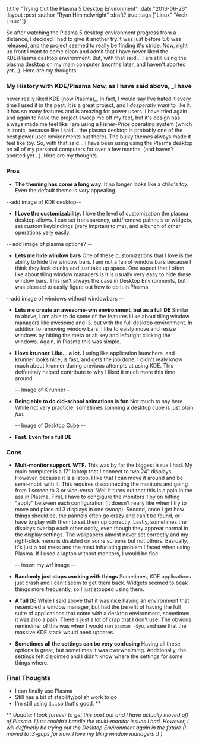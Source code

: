 {:title "Trying Out the Plasma 5 Desktop Environment"
 :date "2016-06-26"
 :layout :post
 :author "Ryan Himmelwright"
 :draft? true
 :tags ["Linux" "Arch Linux"]}

So after watching the Plasma 5 desktop environment progress from a
distance, I decided I had to give it another try.It was just before
5.6 was released, and the project seemed to really be finding it's
stride.  Now, right up front I want to come clean and admit that I have never
liked the KDE/Plasma desktop environment. But,
with that said... I am still using the plasma desktop on my main
computer (months later, and haven't aborted yet...). Here are my
thoughts.

<!-- more -->

### My History with KDE/Plasma Now, as I have said above, _I have
never really liked KDE (now Plasma)_. In fact, I would say I've hated
it every time I used it in the past. It is a great project, and I
_desperatly want_ to like it. It has so many features and is amazing
for power users. I have tried again and again to have the project
sweep me off my feet, but it's design has always made me feel like I
am using a Fisher-Price operating system (which is ironic, because
like I said... the plasma desktop is probably one of the best power
user environments out there). The bulky themes always made it feel
like toy. So, with that said... I have been using using the Plasma
desktop on all of my personal computers for over a few months. (and
haven't aborted yet...). Here are my thoughts.

### Pros
* **The theming has come a long way**. It no longer looks like a child's toy. Even the default theme is _very_ appealing.

--add image of KDE desktop--

* **I Love the customizability.** I love the level of customization
  the plasma desktop allows. I can set transparency, add/remove
  palnnels or widgets, set custom keybindings (very imprtant to me),
  and a bunch of other operations very easily.

-- add image of plasma options? --

* **Lets me hide window bars** One of these customizations that I love
  is the ability to hide the window bars. I am not a fan of window
  bars because I think they look clunky and just take up space. One
  aspect that I often like about tiling window managers is it is
  usually very easy to hide these window bars. This isn't always the
  case in Desktop Environments, but I was pleased to easily figure out
  how to do it in Plasma.

--add image of windows without windowbars --

* **Lets me create an awesome-wm environment, but as a full DE**
  Similar to above, I am able to do some of the features I like about
  tiling window managers like awesome and i3, but with the full
  desktop environment. In addition to removing window bars, I like to
  eaisly move and resize windows by hitting the meta or alt key and
  left/right clicking the windows. Again, in Plasma this was simple.
* **I love krunner. Like... a lot.** I using like application
  launchers, and krunner looks nice, is fast, and gets the job done. I
  didn't realy know much about krunner during previous attempts at
  using KDE. This deffenitaly helped contribute to why I liked it much
  more this time around.
  
  -- Image of K runner -
  
* **Being able to do old-school animations is fun** Not much to say
  here. While not very practicle, sometimes spinning a desktop cube is
  just plain _fun_.
  
  -- Image of Desktop Cube --
  
* **Fast. Even for a full DE**

### Cons
* **Mult-monitor support. WTF.** This was by far the biggest issue I
  had. My main computer is a 17" laptop that I connect to two 24"
  displays. However, because it is a latop, I like that I can move it
  around and be semi-mobil with it. This requires disconnecting the
  monitors and going from 1 screen to 3 or vice-versa. Well it turns
  out that this is a pain in the ass in Plasma. First, I have to
  congigure the monitors 1 by on hitting "apply" between each
  configuration (it doesn't really like when I try to move and place
  all 3 displays in one swoop). Second, once I get how things should
  be, the pannels often go crazy and can't be found, or I have to play
  with them to set them up correctly. Lastly, sometimes the displays
  overlap each other oddly, even though they apprear normal in the
  display settings. The wallpapers almost never set correctly and my
  right-click menu is disabled on some screens but not
  others. Basically, it's just a hot mess and the most infuriating
  problem I faced when using Plasma. If I used a laptop without
  monitors, I would be fine.
  
  -- insert my wtf image --
  
* **Randomly just stops working with things** Sometimes, KDE
  applications just crash and I can't seem to get them back. Widgets
  seemed to beak things more frequently, so I just stopped using them.
* **A full DE** While I said above that it was nice having an
  environment that resembled a window manager, but had the benefit of
  having the full suite of applications that come with a desktop
  environment, sometimes it was also a pain. There's just a lot of
  crap that I don't use. The obvious remindiner of this was when I
  would run `pacman -Syu`, and see that the massive KDE stack would
  need updates.
* **Sometimes all the settings can be very confusing** Having all
  these options is great, but sometimes it was
  overwhelming. Additionally, the settings felt disjointed and I
  didn't know where the settings for some things where.

### Final Thoughts
* I can finally use Plasma
* Still has a bit of stability/polish work to go
* I'm still using it....so that's good. **


** <i>Update: I took forever to get this post out and I have actually
moved off of Plasma. I just couldn't handle the multi-monitor issues I
had. However, I will deffinetly be trying out the Desktop Environment
again in the future (I moved to i3-gaps for now. I love my tiling
window managers :) )</i>
